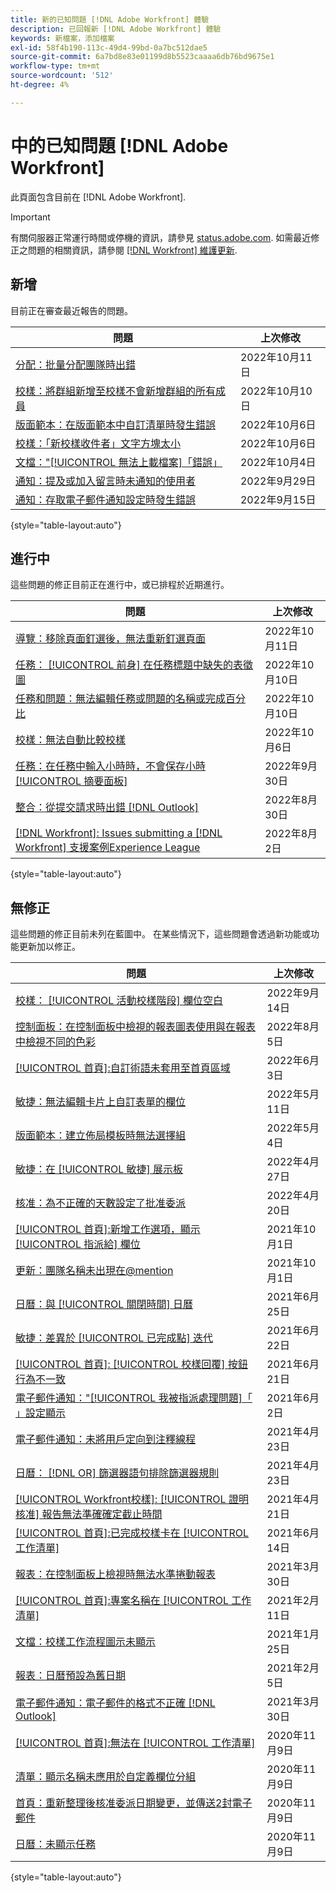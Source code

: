 ```yaml
---
title: 新的已知問題 [!DNL Adobe Workfront] 體驗
description: 已回報新 [!DNL Adobe Workfront] 體驗
keywords: 新檔案，添加檔案
exl-id: 58f4b190-113c-49d4-99bd-0a7bc512dae5
source-git-commit: 6a7bd8e83e01199d8b5523caaaa6db76bd9675e1
workflow-type: tm+mt
source-wordcount: '512'
ht-degree: 4%

---
```


# 中的已知問題 [!DNL Adobe Workfront]

此頁面包含目前在 [!DNL Adobe Workfront].

>[!IMPORTANT]
>
>有關伺服器正常運行時間或停機的資訊，請參見 [status.adobe.com](https://status.adobe.com). 如需最近修正之問題的相關資訊，請參閱 [[!DNL Workfront] 維護更新](../maintenance/current-updates.md).

## 新增

目前正在審查最近報告的問題。

| **問題** | **上次修改** |
| -----------------------------------------------------------------| ----------------- |
| [分配：批量分配團隊時出錯](known-issues-workfront/wf-assignments-error-when-bulk-assigning-team.md) | 2022年10月11日 |
| [校樣：將群組新增至校樣不會新增群組的所有成員](known-issues-workfront/wf-proofs-group-members-not-added.md) | 2022年10月10日 |
| [版面範本：在版面範本中自訂清單時發生錯誤](known-issues-workfront/wf-layout-templates-error-lists-users.md) | 2022年10月6日 |
| [校樣：「新校樣收件者」文字方塊太小](known-issues-workfront/wf-proof-proof-share-recipient-box-too-small.md) | 2022年10月6日 |
| [文檔：&quot;[!UICONTROL 無法上載檔案]「錯誤」](known-issues-workfront/wf-documents-failed-to-upload-file.md) | 2022年10月4日 |
| [通知：提及或加入留言時未通知的使用者](known-issues-workfront/wf-notif-users-not-receiving-email-or-inapp-notif.md) | 2022年9月29日 |
| [通知：存取電子郵件通知設定時發生錯誤](known-issues-workfront/wf-notifications-preview-errors-with-options.md) | 2022年9月15日 |

{style=&quot;table-layout:auto&quot;}


## 進行中

這些問題的修正目前正在進行中，或已排程於近期進行。

| **問題** | **上次修改** |
| -----------------------------------------------------------------| ----------------- |
| [導覽：移除頁面釘選後，無法重新釘選頁面](known-issues-workfront/wf-navigation-undo-pin-does-not-replace-pin.md) | 2022年10月11日 |
| [任務： [!UICONTROL 前身] 在任務標題中缺失的表徵圖](known-issues-workfront/wf-tasks-predecessor-icon-missing-from-header.md) | 2022年10月10日 |
| [任務和問題：無法編輯任務或問題的名稱或完成百分比](known-issues-workfront/wf-tasks-issues-cannot-edit-name-percent.md) | 2022年10月10日 |
| [校樣：無法自動比較校樣](known-issues-workfront/wf-proofs-cannot-auto-compare.md) | 2022年10月6日 |
| [任務：在任務中輸入小時時，不會保存小時 [!UICONTROL 摘要面板]](known-issues-workfront/wf-hours-do-not-save-when-scrolling-summary-panel.md) | 2022年9月30日 |
| [整合：從提交請求時出錯 [!DNL Outlook] ](known-issues-workfront/wf-integrations-error-when-creating-request-from-outlook.md) | 2022年8月30日 |
| [[!DNL Workfront]: Issues submitting a [!DNL Workfront] 支援案例Experience League](known-issues-workfront/wf-support-issues-submitting-support-case.md) | 2022年8月2日 |

{style=&quot;table-layout:auto&quot;}

## 無修正

這些問題的修正目前未列在藍圖中。 在某些情況下，這些問題會透過新功能或功能更新加以修正。

| **問題** | **上次修改** |
| -----------------------------------------------------------------| ----------------- |
| [校樣： [!UICONTROL 活動校樣階段] 欄位空白](known-issues-workfront/wf-documents-stages-do-not-populate-on-proof.md) | 2022年9月14日 |
| [控制面板：在控制面板中檢視的報表圖表使用與在報表中檢視不同的色彩](known-issues-workfront/wf-dashboard-reports-wrong-color.md) | 2022年8月5日 |
| [[!UICONTROL 首頁]:自訂術語未套用至首頁區域](known-issues-workfront/wf-home-custom-term-not-applied-to-home.md) | 2022年6月3日 |
| [敏捷：無法編輯卡片上自訂表單的欄位](known-issues-workfront/wf-agile-cannot-edit-fields-custom-cards.md) | 2022年5月11日 |
| [版面範本：建立佈局模板時無法選擇組](known-issues-workfront/wf-layout-templ-cannot-select-group.md) | 2022年5月4日 |
| [敏捷：在 [!UICONTROL 敏捷] 展示板](known-issues-workfront/wf-agile-issues-moving-cards.md) | 2022年4月27日 |
| [核准：為不正確的天數設定了批准委派](known-issues-workfront/wf-approval-delegation-incorrect-number-of-days.md) | 2022年4月20日 |
| [[!UICONTROL 首頁]:新增工作選項，顯示 [!UICONTROL 指派給] 欄位](known-issues-workfront/wf-home-new-task-option-showing-deactivated-users.md) | 2021年10月1日 |
| [更新：團隊名稱未出現在@mention](known-issues-workfront/wf-updates-team-name-not-in-mention.md) | 2021年10月1日 |
| [日曆：與 [!UICONTROL 關閉時間] 日曆](known-issues-workfront/wf-calendars-issue-time-off.md) | 2021年6月25日 |
| [敏捷：差異於 [!UICONTROL 已完成點] 迭代](known-issues-workfront/wf-agile-discrepancy-in-completed-points.md) | 2021年6月22日 |
| [[!UICONTROL 首頁]: [!UICONTROL 校樣回覆] 按鈕行為不一致](known-issues-workfront-proof/reply-in-proof-button-behavior-is-inconsistent.md) | 2021年6月21日 |
| [電子郵件通知：&quot;[!UICONTROL 我被指派處理問題]「 」設定顯示](known-issues-workfront/wf-email-notif-im-assigned-to-issue-displaying.md) | 2021年6月2日 |
| [電子郵件通知：未將用戶定向到注釋線程](known-issues-workfront/wf-email-notif-user-not-directed-to-thread.md) | 2021年4月23日 |
| [日曆： [!DNL OR] 篩選器語句排除篩選器規則](known-issues-workfront/wf-calendars-or-filter-statement.md) | 2021年4月23日 |
| [[!UICONTROL Workfront校樣]: [!UICONTROL 證明核准] 報告無法準確確定截止時間](known-issues-workfront-proof/proof-approval-report-cant-accurately-determine-deadlines.md) | 2021年4月21日 |
| [[!UICONTROL 首頁]:已完成校樣卡在 [!UICONTROL 工作清單]](known-issues-workfront-proof/completed-proofs-stuck-in-the-work-list.md) | 2021年6月14日 |
| [報表：在控制面板上檢視時無法水準捲動報表](known-issues-workfront/wf-reports-cannot-scroll-horizontally.md) | 2021年3月30日 |
| [[!UICONTROL 首頁]:專案名稱在 [!UICONTROL 工作清單]](known-issues-workfront/wf-home-project-name-shows-as-guid.md) | 2021年2月11日 |
| [文檔：校樣工作流程圖示未顯示](known-issues-workfront-proof/proof-workflow-icon-is-not-displaying.md) | 2021年1月25日 |
| [報表：日曆預設為舊日期](known-issues-workfront/wf-reports-caledar-defaults-to-old-dates.md) | 2021年2月5日 |
| [電子郵件通知：電子郵件的格式不正確 [!DNL Outlook]](known-issues-workfront/wf-email-notif-not-formatting-in-outlook.md) | 2021年3月30日 |
| [[!UICONTROL 首頁]:無法在 [!UICONTROL 工作清單]](known-issues-workfront/wf-home-unable-to-view-document-image.md) | 2020年11月9日 |
| [清單：顯示名稱未應用於自定義欄位分組](known-issues-workfront/wf-lists-display-name-not-applied-to-grouping.md) | 2020年11月9日 |
| [首頁：重新整理後核准委派日期變更，並傳送2封電子郵件](known-issues-workfront/wf-home-approval-delegation-dates-changing.md) | 2020年11月9日 |
| [日曆：未顯示任務](known-issues-workfront/wf-calendar-tasks-not-displaying.md) | 2020年11月9日 |

{style=&quot;table-layout:auto&quot;}

